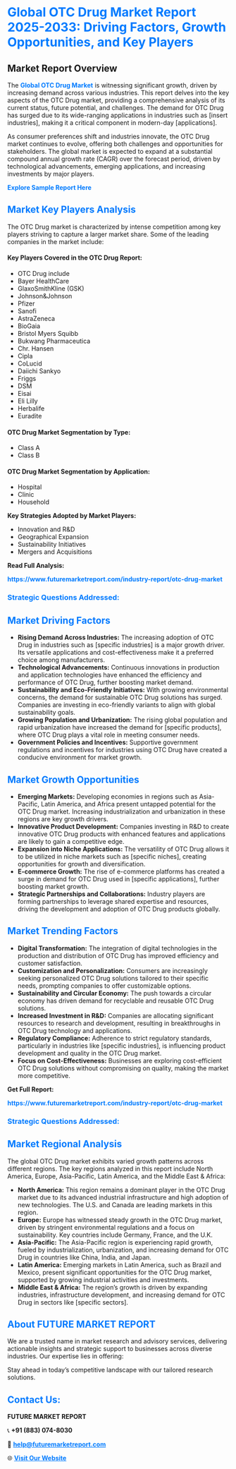 <h1 style="color: #007BFF;">Global OTC Drug Market Report 2025-2033: Driving Factors, Growth Opportunities, and Key Players</h1>

<section id="overview">
<h2>Market Report Overview</h2>
<p>The <a href="https://www.futuremarketreport.com/industry-report/otc-drug-market" style="color: #007BFF; text-decoration: none;"><strong>Global OTC Drug Market</strong></a> is witnessing significant growth, driven by increasing demand across various industries. This report delves into the key aspects of the OTC Drug market, providing a comprehensive analysis of its current status, future potential, and challenges. The demand for OTC Drug has surged due to its wide-ranging applications in industries such as [insert industries], making it a critical component in modern-day [applications].</p>
<p>As consumer preferences shift and industries innovate, the OTC Drug market continues to evolve, offering both challenges and opportunities for stakeholders. The global market is expected to expand at a substantial compound annual growth rate (CAGR) over the forecast period, driven by technological advancements, emerging applications, and increasing investments by major players.</p>
</section>

<section id="overview">
<p><a href="https://www.futuremarketreport.com/request-sample/reportId=99461" style="color: #007BFF; text-decoration: none;"><strong>Explore Sample Report Here</strong></a></p>
</section>

<section id="key-players">
<h2 style="color: #007BFF;">Market Key Players Analysis</h2>
<p>The OTC Drug market is characterized by intense competition among key players striving to capture a larger market share. Some of the leading companies in the market include:</p>
<h4>Key Players Covered in the OTC Drug Report:</h4>
<ul><li>OTC Drug include</li><li>Bayer HealthCare</li><li>GlaxoSmithKline (GSK)</li><li>Johnson&amp;Johnson</li><li>Pfizer</li><li>Sanofi</li><li>AstraZeneca</li><li>BioGaia</li><li>Bristol Myers Squibb</li><li>Bukwang Pharmaceutica</li><li>Chr. Hansen</li><li>Cipla</li><li>CoLucid</li><li>Daiichi Sankyo</li><li>Friggs</li><li>DSM</li><li>Eisai</li><li>Eli Lilly</li><li>Herbalife</li><li>Euradite</li></ul>
<h4>OTC Drug Market Segmentation by Type:</h4>
<ul><li>Class A</li><li>Class B</li></ul>

<h4>OTC Drug Market Segmentation by Application:</h4>
<ul><li>Hospital</li><li>Clinic</li><li>Household</li></ul>
<p><strong>Key Strategies Adopted by Market Players:</strong></p>
<ul>
<li>Innovation and R&D</li>
<li>Geographical Expansion</li>
<li>Sustainability Initiatives</li>
<li>Mergers and Acquisitions</li>
</ul>
</section>

<section>
<p><strong>Read Full Analysis: </strong></p><a href="https://www.futuremarketreport.com/industry-report/otc-drug-market" style="color: #007BFF; text-decoration: none;"><strong>https://www.futuremarketreport.com/industry-report/otc-drug-market</strong></a>
<h3 style="color: #007BFF;">Strategic Questions Addressed:</h3>
</section>

<section id="driving-factors">
<h2 style="color: #007BFF;">Market Driving Factors</h2>
<ul>
<li><strong>Rising Demand Across Industries:</strong> The increasing adoption of OTC Drug in industries such as [specific industries] is a major growth driver. Its versatile applications and cost-effectiveness make it a preferred choice among manufacturers.</li>
<li><strong>Technological Advancements:</strong> Continuous innovations in production and application technologies have enhanced the efficiency and performance of OTC Drug, further boosting market demand.</li>
<li><strong>Sustainability and Eco-Friendly Initiatives:</strong> With growing environmental concerns, the demand for sustainable OTC Drug solutions has surged. Companies are investing in eco-friendly variants to align with global sustainability goals.</li>
<li><strong>Growing Population and Urbanization:</strong> The rising global population and rapid urbanization have increased the demand for [specific products], where OTC Drug plays a vital role in meeting consumer needs.</li>
<li><strong>Government Policies and Incentives:</strong> Supportive government regulations and incentives for industries using OTC Drug have created a conducive environment for market growth.</li>
</ul>
</section>

<section id="growth-opportunities">
<h2 style="color: #007BFF;">Market Growth Opportunities</h2>
<ul>
<li><strong>Emerging Markets:</strong> Developing economies in regions such as Asia-Pacific, Latin America, and Africa present untapped potential for the OTC Drug market. Increasing industrialization and urbanization in these regions are key growth drivers.</li>
<li><strong>Innovative Product Development:</strong> Companies investing in R&D to create innovative OTC Drug products with enhanced features and applications are likely to gain a competitive edge.</li>
<li><strong>Expansion into Niche Applications:</strong> The versatility of OTC Drug allows it to be utilized in niche markets such as [specific niches], creating opportunities for growth and diversification.</li>
<li><strong>E-commerce Growth:</strong> The rise of e-commerce platforms has created a surge in demand for OTC Drug used in [specific applications], further boosting market growth.</li>
<li><strong>Strategic Partnerships and Collaborations:</strong> Industry players are forming partnerships to leverage shared expertise and resources, driving the development and adoption of OTC Drug products globally.</li>
</ul>
</section>

<section id="trending-factors">
<h2 style="color: #007BFF;">Market Trending Factors</h2>
<ul>
<li><strong>Digital Transformation:</strong> The integration of digital technologies in the production and distribution of OTC Drug has improved efficiency and customer satisfaction.</li>
<li><strong>Customization and Personalization:</strong> Consumers are increasingly seeking personalized OTC Drug solutions tailored to their specific needs, prompting companies to offer customizable options.</li>
<li><strong>Sustainability and Circular Economy:</strong> The push towards a circular economy has driven demand for recyclable and reusable OTC Drug solutions.</li>
<li><strong>Increased Investment in R&D:</strong> Companies are allocating significant resources to research and development, resulting in breakthroughs in OTC Drug technology and applications.</li>
<li><strong>Regulatory Compliance:</strong> Adherence to strict regulatory standards, particularly in industries like [specific industries], is influencing product development and quality in the OTC Drug market.</li>
<li><strong>Focus on Cost-Effectiveness:</strong> Businesses are exploring cost-efficient OTC Drug solutions without compromising on quality, making the market more competitive.</li>
</ul>
</section>

<section>
<p><strong>Get Full Report: </strong></p><a href="https://www.futuremarketreport.com/industry-report/otc-drug-market" style="color: #007BFF; text-decoration: none;"><strong>https://www.futuremarketreport.com/industry-report/otc-drug-market</strong></a>
<h3 style="color: #007BFF;">Strategic Questions Addressed:</h3>
</section>


<section id="regional-analysis">
<h2 style="color: #007BFF;">Market Regional Analysis</h2>
<p>The global OTC Drug market exhibits varied growth patterns across different regions. The key regions analyzed in this report include North America, Europe, Asia-Pacific, Latin America, and the Middle East & Africa:</p>
<ul>
<li><strong>North America:</strong> This region remains a dominant player in the OTC Drug market due to its advanced industrial infrastructure and high adoption of new technologies. The U.S. and Canada are leading markets in this region.</li>
<li><strong>Europe:</strong> Europe has witnessed steady growth in the OTC Drug market, driven by stringent environmental regulations and a focus on sustainability. Key countries include Germany, France, and the U.K.</li>
<li><strong>Asia-Pacific:</strong> The Asia-Pacific region is experiencing rapid growth, fueled by industrialization, urbanization, and increasing demand for OTC Drug in countries like China, India, and Japan.</li>
<li><strong>Latin America:</strong> Emerging markets in Latin America, such as Brazil and Mexico, present significant opportunities for the OTC Drug market, supported by growing industrial activities and investments.</li>
<li><strong>Middle East & Africa:</strong> The region’s growth is driven by expanding industries, infrastructure development, and increasing demand for OTC Drug in sectors like [specific sectors].</li>
</ul>
</section>

<footer>
<h2 style="color: #007BFF;">About FUTURE MARKET REPORT</h2>
<p>We are a trusted name in market research and advisory services, delivering actionable insights and strategic support to businesses across diverse industries. Our expertise lies in offering:</p>

<p>Stay ahead in today’s competitive landscape with our tailored research solutions.</p>

<h2 style="color: #007BFF;">Contact Us:</h2>
<p><strong>FUTURE MARKET REPORT</strong></p>
<p>📞 <strong>+91 (883) 074-8030</strong></p>
<p>📧 <strong><a href="mailto:help@futuremarketreport.com" style="color: #007BFF;">help@futuremarketreport.com</a></strong></p>
<p>🌐 <strong><a href="https://www.futuremarketreport.com/" style="color: #007BFF;">Visit Our Website</a></strong></p>
</footer>